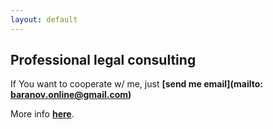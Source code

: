 ```yaml
---
layout: default
---
```

## Professional legal consulting
If You want to cooperate w/ me, just **[send me email](mailto: baranov.online@gmail.com)**

More info **[here](./another-page.html)**.

